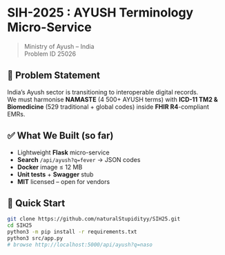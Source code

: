 # SIH-2025 : AYUSH Terminology Micro-Service  
> Ministry of Ayush – India  
> Problem ID 25026

## 🎯 Problem Statement
India’s Ayush sector is transitioning to interoperable digital records.  
We must harmonise **NAMASTE** (4 500+ AYUSH terms) with **ICD-11 TM2 & Biomedicine** (529 traditional + global codes) inside **FHIR R4**-compliant EMRs.

## ✅ What We Built (so far)
- Lightweight **Flask** micro-service  
- **Search** `/api/ayush?q=fever` → JSON codes  
- **Docker** image ≤ 12 MB  
- **Unit tests** + **Swagger** stub  
- **MIT** licensed – open for vendors

## 🚀 Quick Start
```bash
git clone https://github.com/naturalStupidityy/SIH25.git
cd SIH25
python3 -m pip install -r requirements.txt
python3 src/app.py
# browse http://localhost:5000/api/ayush?q=naso

